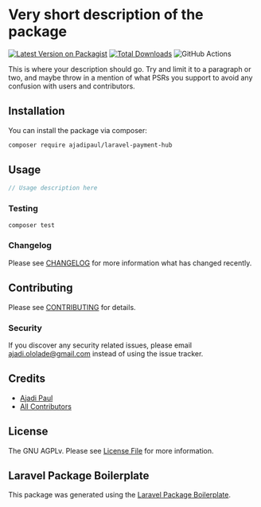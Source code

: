 # Very short description of the package

[![Latest Version on Packagist](https://img.shields.io/packagist/v/ajadipaul/laravel-payment-hub.svg?style=flat-square)](https://packagist.org/packages/ajadipaul/laravel-payment-hub)
[![Total Downloads](https://img.shields.io/packagist/dt/ajadipaul/laravel-payment-hub.svg?style=flat-square)](https://packagist.org/packages/ajadipaul/laravel-payment-hub)
![GitHub Actions](https://github.com/ajadipaul/laravel-payment-hub/actions/workflows/main.yml/badge.svg)

This is where your description should go. Try and limit it to a paragraph or two, and maybe throw in a mention of what PSRs you support to avoid any confusion with users and contributors.

## Installation

You can install the package via composer:

```bash
composer require ajadipaul/laravel-payment-hub
```

## Usage

```php
// Usage description here
```

### Testing

```bash
composer test
```

### Changelog

Please see [CHANGELOG](CHANGELOG.md) for more information what has changed recently.

## Contributing

Please see [CONTRIBUTING](CONTRIBUTING.md) for details.

### Security

If you discover any security related issues, please email ajadi.ololade@gmail.com instead of using the issue tracker.

## Credits

-   [Ajadi Paul](https://github.com/ajadipaul)
-   [All Contributors](../../contributors)

## License

The GNU AGPLv. Please see [License File](LICENSE.md) for more information.

## Laravel Package Boilerplate

This package was generated using the [Laravel Package Boilerplate](https://laravelpackageboilerplate.com).
